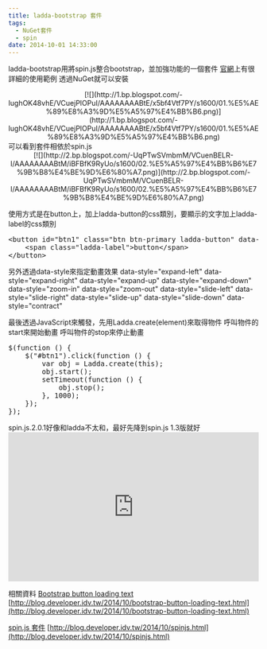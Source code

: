 ```yaml
---
title: ladda-bootstrap 套件
tags:
  - NuGet套件
  - spin
date: 2014-10-01 14:33:00
---
```


ladda-bootstrap用將spin.js整合bootstrap，並加強功能的一個套件
[官網](http://msurguy.github.io/ladda-bootstrap/)上有很詳細的使用範例
透過NuGet就可以安裝
<div class="separator" style="clear: both; text-align: center;">[![](http://1.bp.blogspot.com/-IughOK48vhE/VCuejPlOPuI/AAAAAAAABtE/x5bf4Vtf7PY/s1600/01.%E5%AE%89%E8%A3%9D%E5%A5%97%E4%BB%B6.png)](http://1.bp.blogspot.com/-IughOK48vhE/VCuejPlOPuI/AAAAAAAABtE/x5bf4Vtf7PY/s1600/01.%E5%AE%89%E8%A3%9D%E5%A5%97%E4%BB%B6.png)</div>
可以看到套件相依於spin.js
<div class="separator" style="clear: both; text-align: center;">[![](http://2.bp.blogspot.com/-UqPTwSVmbmM/VCuenBELR-I/AAAAAAAABtM/iBFBfK9RyUo/s1600/02.%E5%A5%97%E4%BB%B6%E7%9B%B8%E4%BE%9D%E6%80%A7.png)](http://2.bp.blogspot.com/-UqPTwSVmbmM/VCuenBELR-I/AAAAAAAABtM/iBFBfK9RyUo/s1600/02.%E5%A5%97%E4%BB%B6%E7%9B%B8%E4%BE%9D%E6%80%A7.png)</div>

使用方式是在button上，加上ladda-button的css類別，要顯示的文字加上ladda-label的css類別
<div><pre class="brush:html">&lt;button id="btn1" class="btn btn-primary ladda-button" data-style="expand-left"&gt;
    &lt;span class="ladda-label"&gt;button&lt;/span&gt;
&lt;/button&gt;
</pre></div>
另外透過data-style來指定動畫效果
data-style="expand-left"
data-style="expand-right"
data-style="expand-up"
data-style="expand-down"
data-style="zoom-in"
data-style="zoom-out"
data-style="slide-left"
data-style="slide-right"
data-style="slide-up"
data-style="slide-down"
data-style="contract"

最後透過JavaScript來觸發，先用Ladda.create(element)來取得物件
呼叫物件的start來開始動畫
呼叫物件的stop來停止動畫
<div><pre class="brush:javascript">$(function () {
    $("#btn1").click(function () {
        var obj = Ladda.create(this);
        obj.start();
        setTimeout(function () {
            obj.stop();
        }, 1000);
    });
});
</pre></div>
spin.js.2.0.1好像和ladda不太和，最好先降到spin.js 1.3版就好

<div><iframe allowfullscreen="allowfullscreen" frameborder="0" height="300" src="http://jsfiddle.net/1fda8zcj/embedded/result,html,js" width="100%"></iframe></div>

相關資料
[Bootstrap button loading text](http://blog.developer.idv.tw/2014/10/bootstrap-button-loading-text.html)
[http://blog.developer.idv.tw/2014/10/bootstrap-button-loading-text.html](http://blog.developer.idv.tw/2014/10/bootstrap-button-loading-text.html)

[spin.js 套件](http://blog.developer.idv.tw/2014/10/spinjs.html)
[http://blog.developer.idv.tw/2014/10/spinjs.html](http://blog.developer.idv.tw/2014/10/spinjs.html)